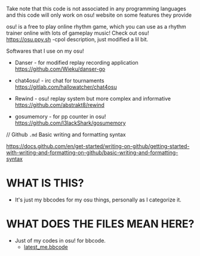 Take note that this code is not associated in any programming languages and this code will only work on osu! website on some features they provide

osu! is a free to play online rhythm game, which you can use as a rhythm trainer online with lots of gameplay music! Check out osu! https://osu.ppy.sh
-cpol description, just modified a lil bit.

Softwares that I use on my osu!

* Danser - for modified replay recording application
https://github.com/Wieku/danser-go

* chat4osu! - irc chat for tournaments
https://gitlab.com/hallowatcher/chat4osu

* Rewind - osu! replay system but more complex and informative
https://github.com/abstrakt8/rewind

* gosumemory - for pp counter in osu!
https://github.com/l3lackShark/gosumemory

// Github `.md` Basic writing and formatting syntax

https://docs.github.com/en/get-started/writing-on-github/getting-started-with-writing-and-formatting-on-github/basic-writing-and-formatting-syntax

# WHAT IS THIS?

* It's just my bbcodes for my osu things, personally as I categorize it. 

# WHAT DOES THE FILES MEAN HERE?

* Just of my codes in osu! for bbcode.
    - [latest_me.bbcode](https://github.com/kyleacuna/giyuOSU/blob/main/latest_me.bbcode)